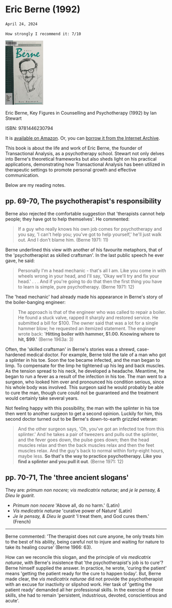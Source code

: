 # Eric Berne (1992)
`April 24, 2024`

`How strongly I recommend it: 7/10`

<img title="Eric Berne, Key Figures in Counselling and Psychotherapy (1992) by Ian Stewart" src="/assets/images/Eric Berne, Key Figures in Counselling and Psychotherapy (1992) by Ian Stewart.jpg" height="200">

Eric Berne, Key Figures in Counselling and Psychotherapy (1992) by Ian Stewart

ISBN: 9781446230794

It is [available on Amazon](https://amazon.com/dp/0803984677/). Or, you can [borrow it from the Internet Archive](https://archive.org/details/ericberne0000stew).

This book is about the life and work of Eric Berne, the founder of Transactional Analysis, as a psychotherapy school. Stewart not only delves into Berne's theoretical frameworks but also sheds light on his practical applications, demonstrating how Transactional Analysis has been utilized in therapeutic settings to promote personal growth and effective communication.

Below are my reading notes.

## pp. 69-70, The psychotherapist's responsibility
Berne also rejected the comfortable suggestion that 'therapists cannot help people; they have got to help themselves'. He commented:
> If a guy who really knows his own job comes for psychotherapy and you say, 'I can't help you; you've got to help yourself,' he'll just walk out. And I don't blame him. (Berne 1971: 11)

Berne underlined this view with another of his favourite metaphors, that of the 'psychotherapist as skilled craftsman'. In the last public speech he ever gave, he said:
> Personally I'm a head mechanic - that's all I am. Like you come in with wheels wrong in your head, and I'll say, 'Okay we'll try and fix your head.' . . . And if you're going to do that then the first thing you have to learn is simple, pure psychotherapy. (Berne 1971: 12)

The 'head mechanic' had already made his appearance in Berne's story of the boiler-banging engineer:
> The approach is that of the engineer who was called to repair a boiler. He found a stuck valve, rapped it sharply and restored service. He submitted a bill for $100. The owner said that was a lot for a single hammer blow; he requested an itemized statement. The engineer wrote back: '**Hitting boiler with hammer, $1.00. Knowing where to hit, $99**.' (Berne 1963a: 3)

Often, the 'skilled craftsman' in Berne's stories was a shrewd, case-hardened medical doctor. For example, Berne told the tale of a man who got a splinter in his toe. Soon the toe became infected, and the man began to limp. To compensate for the limp he tightened up his leg and back muscles. As the tension spread to his neck, he developed a headache. Meantime, he began to run a fever as a result of the infection in his toe. The man went to a surgeon, who looked him over and pronounced his condition serious, since his whole body was involved. This surgeon said he would probably be able to cure the man, though cure could not be guaranteed and the treatment would certainly take several years.

Not feeling happy with this possibility, the man with the splinter in his toe then went to another surgeon to get a second opinion. Luckily for him, this second doctor turned out to be Berne's down-to-earth grizzled veteran:
> And the other surgeon says, 'Oh, you've got an infected toe from this splinter.' And he takes a pair of tweezers and pulls out the splinter, and the fever goes down, the pulse goes down; then the head muscles relax and then the back muscles relax and then the feet muscles relax. And the guy's back to normal within forty-eight hours, maybe less. **So that's the way to practice psychotherapy. Like you find a splinter and you pull it out**. (Berne 1971: 12)

## pp. 70-71, The 'three ancient slogans'
They are: *primum non nocere; vis medicatrix naturae*; and *je le pensay, & Dieu le guarit*.
- *Primum non nocere* 'Above all, do no harm.' (Latin)
- *Vis medicatrix naturae* 'curative power of Nature' (Latin)
- *Je le pensay, & Dieu le guarit* 'I treat them, and God cures them.' (French)

---

Berne commented: 'The therapist does not cure anyone, he only treats him to the best of his ability, being careful not to injure and waiting for nature to take its healing course' (Berne 1966: 63). 

How can we reconcile this slogan, and the principle of *vis medicatrix naturae*, with Berne's insistence that 'the psychotherapist's job is to cure'? Berne himself supplied the answer. In practice, he wrote, 'curing the patient' means 'getting the patient ready for the cure to happen today'. But, Berne made clear, the *vis medicatrix naturae* did not provide the psychotherapist with an excuse for inactivity or slipshod work. Her task of 'getting the patient ready' demanded all her professional skills. In the exercise of those skills, she had to remain 'persistent, industrious, devoted, conscientious and acute'.
